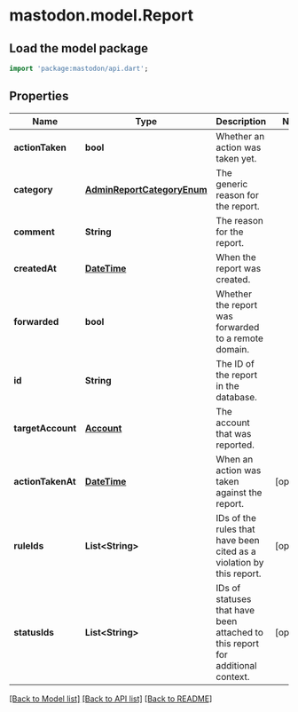 # mastodon.model.Report

## Load the model package
```dart
import 'package:mastodon/api.dart';
```

## Properties
Name | Type | Description | Notes
------------ | ------------- | ------------- | -------------
**actionTaken** | **bool** | Whether an action was taken yet. | 
**category** | [**AdminReportCategoryEnum**](AdminReportCategoryEnum.md) | The generic reason for the report. | 
**comment** | **String** | The reason for the report. | 
**createdAt** | [**DateTime**](DateTime.md) | When the report was created. | 
**forwarded** | **bool** | Whether the report was forwarded to a remote domain. | 
**id** | **String** | The ID of the report in the database. | 
**targetAccount** | [**Account**](Account.md) | The account that was reported. | 
**actionTakenAt** | [**DateTime**](DateTime.md) | When an action was taken against the report. | [optional] 
**ruleIds** | **List&lt;String&gt;** | IDs of the rules that have been cited as a violation by this report. | [optional] 
**statusIds** | **List&lt;String&gt;** | IDs of statuses that have been attached to this report for additional context. | [optional] 

[[Back to Model list]](../README.md#documentation-for-models) [[Back to API list]](../README.md#documentation-for-api-endpoints) [[Back to README]](../README.md)


